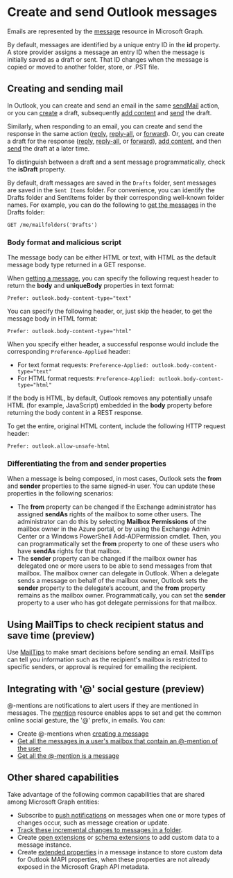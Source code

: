 # Create and send Outlook messages

Emails are represented by the [message](../api-reference/v1.0/resources/message.md) resource in Microsoft Graph. 

By default, messages are identified by a unique entry ID in the **id** property. A store provider assigns a message an entry ID when the message is initially 
saved as a draft or sent. That ID changes when the message is copied or moved to another folder, store, or .PST file.

## Creating and sending mail

In Outlook, you can create and send an email in the same [sendMail](../api-reference/v1.0/api/user_sendmail.md) action, or you can [create](../api-reference/v1.0/api/user_post_messages.md) a draft, subsequently [add content](../api-reference/v1.0/api/message_update.md) and [send](../api-reference/v1.0/api/message_send.md) the draft.

Similarly, when responding to an email, you can create and send the response in the same action ([reply](../api-reference/v1.0/api/message_reply.md), [reply-all](../api-reference/v1.0/api//message_replyall.md), or [forward](../api-reference/v1.0/api/message_forward.md)). Or, you can create a draft for the response ([reply](../api-reference/v1.0/api/message_createreply.md), [reply-all](../api-reference/v1.0/api//message_createreplyall.md), or [forward](../api-reference/v1.0/api/message_createforward.md)), [add content](../api-reference/v1.0/api/message_update.md), and then [send](../api-reference/v1.0/api/message_send.md) the draft at a later time.

To distinguish between a draft and a sent message programmatically, check the **isDraft** property. 

By default, draft messages are saved in the `Drafts` folder, sent messages are saved in the `Sent Items` folder. For convenience, you can identify the Drafts folder and SentItems folder by their corresponding well-known folder names. For example, you can do the following to [get the messages](../api-reference/v1.0/api/user_list_messages.md) in the Drafts folder:

```http
GET /me/mailfolders('Drafts')
```

### Body format and malicious script

<!-- Remove the following 2 sections from the message.md topics 
-->

The message body can be either HTML or text, with HTML as the default message body type returned in a GET response.

When [getting a message](../api-reference/v1.0/api/message_get.md), you can specify the following request header to return the **body** and **uniqueBody** properties in text format:

```
Prefer: outlook.body-content-type="text"
```
You can specify the following header, or, just skip the header, to get the message body in HTML format:
```
Prefer: outlook.body-content-type="html"
```

When you specify either header, a successful response would include the corresponding `Preference-Applied` header:

- For text format requests: `Preference-Applied: outlook.body-content-type="text"`
- For HTML format requests: `Preference-Applied: outlook.body-content-type="html"`

If the body is HTML, by default, Outlook removes any potentially unsafe HTML (for example, JavaScript) embedded in the **body** property before returning the body content in a REST response.

To get the entire, original HTML content, include the following HTTP request header:
```
Prefer: outlook.allow-unsafe-html
```

### Differentiating the from and sender properties

When a message is being composed, in most cases, Outlook sets the **from** and **sender** properties to the same signed-in user. You can update these properties in the following scenarios:

- The **from** property can be changed if the Exchange administrator has assigned **sendAs** rights of the mailbox to some other users. The administrator can do this by selecting **Mailbox Permissions** of the mailbox owner in the Azure portal, or by using the Exchange Admin Center or a Windows PowerShell Add-ADPermission cmdlet. Then, you can programmatically set the **from** property to one of these users who have **sendAs** rights for that mailbox.
- The **sender** property can be changed if the mailbox owner has delegated one or more users to be able to send messages from that mailbox. The mailbox owner can delegate in Outlook. When a delegate sends a message on behalf of the mailbox owner, Outlook sets the **sender** property to the delegate’s account, and the **from** property remains as the mailbox owner. Programmatically, you can set the **sender** property to a user who has got delegate permissions for that mailbox.

## Using MailTips to check recipient status and save time (preview)

Use [MailTips](../api-reference/beta/resources/mailtips.md) to make smart decisions before sending an email. 
MailTips can tell you information such as the recipient's mailbox is restricted to specific senders, or approval is required for emailing the recipient.

## Integrating with '@' social gesture (preview)

@-mentions are notifications to alert users if they are mentioned in messages. The [mention](../api-reference/beta/resources/mention.md) resource enables apps to set and get the common online social gesture, the '@' prefix, in emails.
You can:

- Create @-mentions when [creating a message](../api-reference/beta/api/user_post_messages.md#request-2)
- [Get all the messages in a user's mailbox that contain an @-mention of the user](../api-reference/beta/api/user_list_messages.md#request-2)
- [Get all the @-mention is a message](../api-reference/beta/api/message_get.md#request-2) 


## Other shared capabilities

Take advantage of the following common capabilities that are shared among Microsoft Graph entities:

- Subscribe to [push notifications](../api-reference/v1.0/resources/webhooks.md) on messages when one or more types of changes occur, such as message creation or update.
- [Track these incremental changes to messages in a folder](delta_query_messages.md).
- Create [open extensions](extensibility_overview.md#open-extensions) or [schema extensions](extensibility_overview.md#schema-extensions) to add custom data to a message instance.
- Create [extended properties](../api-reference/v1.0/resources/extended-properties-overview.md) in a message instance to store custom data for Outlook MAPI properties, when these properties are not already exposed in the Microsoft Graph API metadata.

<!-- Notes for self, will be removed as more topics get built out

Attachments
To get a message together with all its attachments (GET /messages/AAMkAGE1Mbs88AADUv0uFAAA=/?$expand=attachments)
Use $select to GET only specific properties in each attachment, otherwise all the properties would be returned
Can also expand to get the properties of the item that is attached to the message (https://developer.microsoft.com/en-us/graph/docs/api-reference/v1.0/api/attachment_get#request-2)
(GET /messages('AAMkADA1M-zAAA=')/attachments('AAMkADA1M-CJKtzmnlcqVgqI=')/?$expand=microsoft.graph.itemattachment/item )

fileAttachment - A file (such as a text file or Word document) attached to a message, event, or task. The ContentBytes property 
contains the base64-encoded contents of the file.
itemattachment - A message, contact, or event that's attached to another message, event, or task

referenceAttachment - A link to a file or folder, attached to a message, event, or task. Possible locations for the file or folder 
includes OneDrive, OneDrive for Business, and DropBox.



Mailbox
GET at mailbox level (query parameters)
mailboxsettings
-->